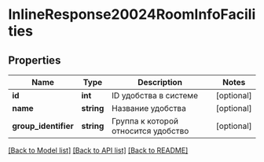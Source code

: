 # InlineResponse20024RoomInfoFacilities

## Properties
Name | Type | Description | Notes
------------ | ------------- | ------------- | -------------
**id** | **int** | ID удобства в системе | [optional] 
**name** | **string** | Название удобства | [optional] 
**group_identifier** | **string** | Группа к которой относится удобство | [optional] 

[[Back to Model list]](../../README.md#documentation-for-models) [[Back to API list]](../../README.md#documentation-for-api-endpoints) [[Back to README]](../../README.md)

